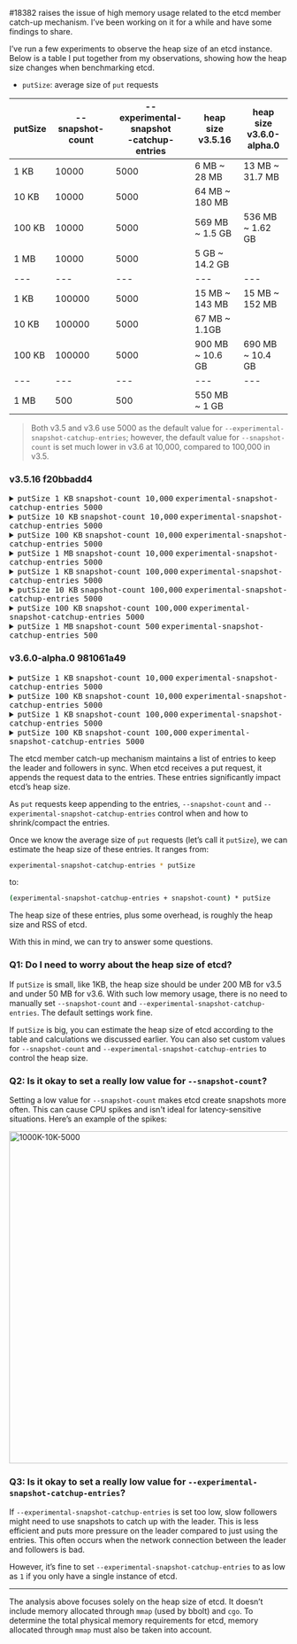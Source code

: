 #18382 raises the issue of high memory usage related to the etcd member catch-up mechanism. I’ve been working on it for a while and have some findings to share.

I’ve run a few experiments to observe the heap size of an etcd instance. Below is a table I put together from my observations, showing how the heap size changes when benchmarking etcd.

* `putSize`: average size of `put` requests

| putSize | --snapshot-count | --experimental-snapshot<br/>-catchup-entries | heap size<br/>v3.5.16 | heap size<br/>v3.6.0-alpha.0 |
|---------|------------------|----------------------------------------------|-----------------------|------------------------------|
| 1 KB    | 10000            | 5000                                         | 6 MB ~ 28 MB          | 13 MB ~ 31.7 MB              |
| 10 KB   | 10000            | 5000                                         | 64 MB ~ 180 MB        |                              |
| 100 KB  | 10000            | 5000                                         | 569 MB ~ 1.5 GB       | 536 MB ~ 1.62 GB             |
| 1 MB    | 10000            | 5000                                         | 5 GB ~ 14.2 GB        |                              |
| ---     | ---              | ---                                          | ---                   | ---                          |
| 1 KB    | 100000           | 5000                                         | 15 MB ~ 143 MB        | 15 MB ~ 152 MB               |
| 10 KB   | 100000           | 5000                                         | 67 MB ~ 1.1GB         |                              |
| 100 KB  | 100000           | 5000                                         | 900 MB ~ 10.6 GB      | 690 MB ~ 10.4 GB             |
| ---     | ---              | ---                                          | ---                   | ---                          |
| 1 MB    | 500              | 500                                          | 550 MB ~ 1 GB         |                              |

> Both v3.5 and v3.6 use 5000 as the default value for `--experimental-snapshot-catchup-entries`; however, the default value for `--snapshot-count` is set much lower in v3.6 at 10,000, compared to 100,000 in v3.5.

### v3.5.16 f20bbadd4

<details>
<summary><kbd>putSize 1 KB</kbd> <kbd>snapshot-count 10,000</kbd> <kbd>experimental-snapshot-catchup-entries 5000</kbd></summary>

```bash
# Run etcd
rm -rf tmp.etcd;
etcd --data-dir tmp.etcd \
--enable-pprof=true \
--snapshot-count=10000 \
--experimental-snapshot-catchup-entries=5000

# Benchmark
./bin/tools/benchmark txn-mixed --total=99999999999 --val-size=1000

# Monitor heap size using live-pprof (https://github.com/moderato-app/live-pprof)
live-pprof 2379 
```

<img width="1915" alt="1K-10K-5000" src="https://github.com/user-attachments/assets/fdbd286c-20e4-4b77-a904-5d62f34385cd">
</details>

<details>
<summary><kbd>putSize 10 KB</kbd> <kbd>snapshot-count 10,000</kbd> <kbd>experimental-snapshot-catchup-entries 5000</kbd></summary>

```bash
# Run etcd
rm -rf tmp.etcd;
etcd --data-dir tmp.etcd \
--enable-pprof=true \
--auto-compaction-mode=periodic \
--auto-compaction-retention=5s \
--snapshot-count=10000 \
--experimental-snapshot-catchup-entries=5000

# Benchmark
./bin/tools/benchmark txn-mixed --total=99999999999 --val-size=10000

# Monitor heap size using live-pprof
live-pprof 2379 
```

<img width="1280" alt="10K-10K-5000" src="https://github.com/user-attachments/assets/6817dbfe-7fb8-4b00-97b9-4fb97589d34e">
</details>

<details>
<summary><kbd>putSize 100 KB</kbd> <kbd>snapshot-count 10,000</kbd> <kbd>experimental-snapshot-catchup-entries 5000</kbd></summary>

```bash
# Run etcd
rm -rf tmp.etcd;
etcd --data-dir tmp.etcd \
--enable-pprof=true \
--auto-compaction-mode=periodic \
--auto-compaction-retention=5s \
--snapshot-count=10000 \
--experimental-snapshot-catchup-entries=5000

# Benchmark
./bin/tools/benchmark txn-mixed --total=99999999999 --val-size=100000

# Monitor heap size using live-pprof
live-pprof 2379 
```

<img width="1280" alt="100K-10K-5000" src="https://github.com/user-attachments/assets/4399be87-d611-4257-8ff4-ff59506ba4cd">
</details>

<details>
<summary><kbd>putSize 1 MB</kbd> <kbd>snapshot-count 10,000</kbd> <kbd>experimental-snapshot-catchup-entries 5000</kbd></summary>

```bash
# Run etcd
rm -rf tmp.etcd;
etcd --data-dir tmp.etcd \
--enable-pprof=true \
--auto-compaction-mode=periodic \
--auto-compaction-retention=5s \
--snapshot-count=10000 \
--experimental-snapshot-catchup-entries=5000

# Benchmark
./bin/tools/benchmark txn-mixed --total=99999999999 --val-size=1000000

# Monitor heap size using live-pprof
live-pprof 2379 
```

<img width="1915" alt="1000K-10K-5000" src="https://github.com/user-attachments/assets/e1f121ed-5a2e-4317-b615-867756cfe27c">
</details>

<details>
<summary><kbd>putSize 1 KB</kbd> <kbd>snapshot-count 100,000</kbd> <kbd>experimental-snapshot-catchup-entries 5000</kbd></summary>

```bash
# Run etcd
rm -rf tmp.etcd;
etcd --data-dir tmp.etcd \
--enable-pprof=true \
--snapshot-count=100000 \
--experimental-snapshot-catchup-entries=5000

# Benchmark
./bin/tools/benchmark txn-mixed --total=99999999999 --val-size=1000

# Monitor heap size using live-pprof
live-pprof 2379 
```

<img width="1915" alt="1K-100K-5000" src="https://github.com/user-attachments/assets/021d878f-cb0c-47d4-8614-265a55384b43">
</details>

<details>
<summary><kbd>putSize 10 KB</kbd> <kbd>snapshot-count 100,000</kbd> <kbd>experimental-snapshot-catchup-entries 5000</kbd></summary>

```bash
# Run etcd
rm -rf tmp.etcd;
etcd --data-dir tmp.etcd \
--enable-pprof=true \
--auto-compaction-mode=periodic \
--auto-compaction-retention=5s \
--snapshot-count=100000 \
--experimental-snapshot-catchup-entries=5000

# Benchmark
./bin/tools/benchmark txn-mixed --total=99999999999 --val-size=10000

# Monitor heap size using live-pprof
live-pprof 2379 
```

<img width="1280" alt="10K-100K-5000" src="https://github.com/user-attachments/assets/f4c792e6-94d7-4b7f-a90e-14c7eb2419f7">
</details>

<details>
<summary><kbd>putSize 100 KB</kbd> <kbd>snapshot-count 100,000</kbd> <kbd>experimental-snapshot-catchup-entries 5000</kbd></summary>

```bash
# Run etcd
rm -rf tmp.etcd;
etcd --data-dir tmp.etcd \
--enable-pprof=true \
--auto-compaction-mode=periodic \
--auto-compaction-retention=5s \
--snapshot-count=100000 \
--experimental-snapshot-catchup-entries=5000

# Benchmark
./bin/tools/benchmark txn-mixed --total=99999999999 --val-size=100000

# Monitor heap size using live-pprof
live-pprof 2379 
```

<img width="1915" alt="100K-100K-5000" src="https://github.com/user-attachments/assets/e389401c-160d-4db2-875f-daecccf64498">
</details>

<details>
<summary><kbd>putSize 1 MB</kbd> <kbd>snapshot-count 500</kbd> <kbd>experimental-snapshot-catchup-entries 500</kbd></summary>

```bash
# Run etcd
rm -rf tmp.etcd;
etcd --data-dir tmp.etcd \
--enable-pprof=true \
--auto-compaction-mode=periodic \
--auto-compaction-retention=5s \
--snapshot-count=500 \
--experimental-snapshot-catchup-entries=500

# Benchmark
./bin/tools/benchmark txn-mixed --total=99999999999 --val-size=1000000

# Monitor heap size using live-pprof
live-pprof 2379 
```

<img width="1915" alt="1000K-500-500" src="https://github.com/user-attachments/assets/922d6e25-105d-42f3-b2c7-e755fb297f45">
</details>

### v3.6.0-alpha.0 981061a49

<details>
<summary><kbd>putSize 1 KB</kbd> <kbd>snapshot-count 10,000</kbd> <kbd>experimental-snapshot-catchup-entries 5000</kbd></summary>

```bash
# Run etcd
rm -rf tmp.etcd;
etcd --data-dir tmp.etcd \
--enable-pprof=true \
--snapshot-count=10000 \
--experimental-snapshot-catchup-entries=5000

# Benchmark
./bin/tools/benchmark txn-mixed --total=99999999999 --val-size=1000

# Monitor heap size using live-pprof
live-pprof 2379 
```

<img width="1915" alt="1K-10K-5000" src="https://github.com/user-attachments/assets/ecab09bd-f09b-463b-9cbd-84b6af936ffa">
</details>

<details>
<summary><kbd>putSize 100 KB</kbd> <kbd>snapshot-count 10,000</kbd> <kbd>experimental-snapshot-catchup-entries 5000</kbd></summary>

```bash
# Run etcd
rm -rf tmp.etcd;
etcd --data-dir tmp.etcd \
--enable-pprof=true \
--auto-compaction-mode=periodic \
--auto-compaction-retention=5s \
--snapshot-count=10000 \
--experimental-snapshot-catchup-entries=5000

# Benchmark
./bin/tools/benchmark txn-mixed --total=99999999999 --val-size=100000

# Monitor heap size using live-pprof
live-pprof 2379 
```

<img width="1280" alt="100K-10K-5000" src="https://github.com/user-attachments/assets/eeffa762-f655-4f54-9deb-7144468e7912">
</details>

<details>
<summary><kbd>putSize 1 KB</kbd> <kbd>snapshot-count 100,000</kbd> <kbd>experimental-snapshot-catchup-entries 5000</kbd></summary>

```bash
# Run etcd
rm -rf tmp.etcd;
etcd --data-dir tmp.etcd \
--enable-pprof=true \
--snapshot-count=100000 \
--experimental-snapshot-catchup-entries=5000

# Benchmark
./bin/tools/benchmark txn-mixed --total=99999999999 --val-size=1000

# Monitor heap size using live-pprof
live-pprof 2379 
```

<img width="1915" alt="1K-100K-5000" src="https://github.com/user-attachments/assets/b8c93753-785c-4864-ac39-67a7ab63d32f">
</details>

<details>
<summary><kbd>putSize 100 KB</kbd> <kbd>snapshot-count 100,000</kbd> <kbd>experimental-snapshot-catchup-entries 5000</kbd></summary>

```bash
# Run etcd
rm -rf tmp.etcd;
etcd --data-dir tmp.etcd \
--enable-pprof=true \
--auto-compaction-mode=periodic \
--auto-compaction-retention=5s \
--snapshot-count=100000 \
--experimental-snapshot-catchup-entries=5000

# Benchmark
./bin/tools/benchmark txn-mixed --total=99999999999 --val-size=100000

# Monitor heap size using live-pprof
live-pprof 2379 
```

<img width="1280" alt="100K-100K-5000" src="https://github.com/user-attachments/assets/9be815b8-c533-4fc2-a75f-a3a0d67ef10e">
</details>

The etcd member catch-up mechanism maintains a list of entries to keep the leader and followers in sync.
When etcd receives a put request, it appends the request data to the entries. These entries significantly impact etcd’s heap size.

As `put` requests keep appending to the entries, `--snapshot-count` and `--experimental-snapshot-catchup-entries` control when and how to shrink/compact the
entries.

Once we know the average size of `put` requests (let’s call it `putSize`), we can estimate the heap size of these entries. It ranges from:

```bash
experimental-snapshot-catchup-entries * putSize
```

to:

```bash
(experimental-snapshot-catchup-entries + snapshot-count) * putSize
```

The heap size of these entries, plus some overhead, is roughly the heap size and RSS of etcd.

With this in mind, we can try to answer some questions.

### Q1: Do I need to worry about the heap size of etcd?

If `putSize` is small, like 1KB, the heap size should be under 200 MB for v3.5 and under 50 MB for v3.6. With such low memory usage, there is no need to
manually set `--snapshot-count` and `--experimental-snapshot-catchup-entries`. The default settings work fine.

If `putSize` is big, you can estimate the heap size of etcd according to the table and calculations we discussed earlier. You can also set
custom values for `--snapshot-count` and `--experimental-snapshot-catchup-entries` to control the heap size.

### Q2: Is it okay to set a really low value for `--snapshot-count`?

Setting a low value for `--snapshot-count` makes etcd create snapshots more often. This can cause CPU spikes and isn't ideal for latency-sensitive situations.
Here’s an example of the spikes:

<img width="600" alt="1000K-10K-5000" src="https://github.com/user-attachments/assets/e1f121ed-5a2e-4317-b615-867756cfe27c">

### Q3: Is it okay to set a really low value for `--experimental-snapshot-catchup-entries`?

If `--experimental-snapshot-catchup-entries` is set too low, slow followers might need to use snapshots to catch up with the leader. This is less efficient and puts more pressure on the leader compared to just using the entries. This often occurs when the network connection between the leader and followers is bad.

However, it’s fine to set `--experimental-snapshot-catchup-entries` to as low as `1` if you only have a single instance of etcd.

---

The analysis above focuses solely on the heap size of etcd. It doesn’t include memory allocated through `mmap` (used by bbolt) and `cgo`. To determine the total
physical memory requirements for etcd, memory allocated through `mmap` must also be taken into account.